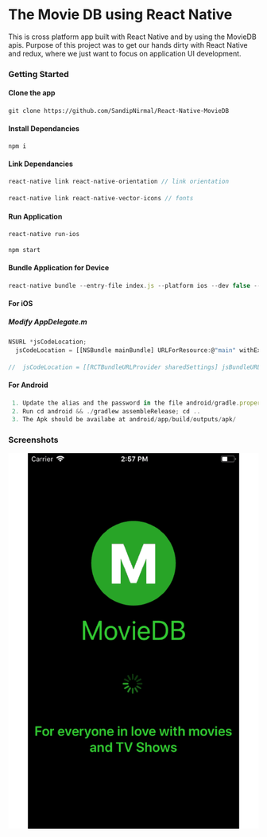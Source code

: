 # The Movie DB using React Native

This is cross platform app built with React Native and by using the MovieDB apis. Purpose of this project was to get our hands dirty with React Native and redux, where we just want to focus on application UI development.

### Getting Started

#### Clone the app

```
git clone https://github.com/SandipNirmal/React-Native-MovieDB
```

#### Install Dependancies

```
npm i
```


#### Link Dependancies

``` JavaScript
react-native link react-native-orientation // link orientation

react-native link react-native-vector-icons // fonts

```
#### Run Application

```
react-native run-ios

npm start
```
#### Bundle Application for Device

``` JavaScript
react-native bundle --entry-file index.js --platform ios --dev false --bundle-output ios/main.jsbundle --assets-dest ios
```

#### For iOS

##### Modify AppDelegate.m

``` JavaScript
NSURL *jsCodeLocation;
  jsCodeLocation = [[NSBundle mainBundle] URLForResource:@"main" withExtension:@"jsbundle"];

//  jsCodeLocation = [[RCTBundleURLProvider sharedSettings] jsBundleURLForBundleRoot:@"index.ios" fallbackResource:nil];
```

#### For Android
``` Javascript
 1. Update the alias and the password in the file android/gradle.properties
 2. Run cd android && ./gradlew assembleRelease; cd ..
 3. The Apk should be availabe at android/app/build/outputs/apk/
```

### Screenshots
![Movie DB](screenshots/demo.gif)
